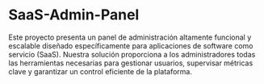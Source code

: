# SaaS-Admin-Panel
Este proyecto presenta un panel de administración altamente funcional y escalable diseñado específicamente para aplicaciones de software como servicio (SaaS). Nuestra solución proporciona a los administradores todas las herramientas necesarias para gestionar usuarios, supervisar métricas clave y garantizar un control eficiente de la plataforma.
